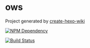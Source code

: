 # ows

Project generated by [create-hexo-wiki](https://tech-query.me/create-hexo-wiki/)

[![NPM Dependency](https://david-dm.org/FreeCodeCamp-Chengdu/FreeCodeCamp-Chengdu.github.io.svg)](https://david-dm.org/FreeCodeCamp-Chengdu/FreeCodeCamp-Chengdu.github.io)

[![Build Status](https://travis-ci.com/FreeCodeCamp-Chengdu/FreeCodeCamp-Chengdu.github.io.svg?branch=master)](https://travis-ci.com/FreeCodeCamp-Chengdu/FreeCodeCamp-Chengdu.github.io)